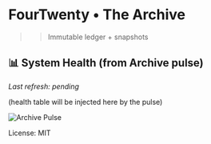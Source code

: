 # FourTwenty • The Archive

>>Immutable ledger + snapshots

## 📊 System Health (from Archive pulse)
_Last refresh: <!-- HEALTH:STAMP -->pending<!-- HEALTH:STAMP -->_

<!-- HEALTH:START -->
(health table will be injected here by the pulse)
<!-- HEALTH:END -->

![Archive Pulse](https://img.shields.io/endpoint?url=https://raw.githubusercontent.com/zbreeden/archive-model/main/archive/pulse_badge.json)

<!-- SIGNAL:START
id: 2025-09-04-archive-pulse-live
ts_utc: 2025-09-04T16:45:00Z
title: "Archive pulse wired to System Health"
summary: >
  The Archive now emits a beacon, a modules_index.json, and a Shields badge.
  The Signal can harvest this as a broadcast item for the constellation feed.
tags: [archive, pulse, system-health]
links:
  - label: "Modules index (JSON)"
    url: "https://raw.githubusercontent.com/zbreeden/archive-model/main/archive/modules_index.json"
  - label: "Beacon"
    url: "https://raw.githubusercontent.com/zbreeden/archive-model/main/archive/signal_beacon.json"
SIGNAL:END -->


License: MIT
